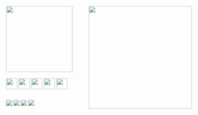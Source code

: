 <div>
<img height="180em" src="https://github-readme-stats.vercel.app/api/top-langs/?username=xeyay&layout=compact&langs_count=7&theme=tokyonight"/>
   <img align="right" src="https://weheartit.com/entry/352813373" height="280">
</div>
<div style="display: "><br>
  <img align="center" alt="" height="30" <img src="https://img.shields.io/badge/HTML5-E34F26?style=for-the-badge&logo=html5&logoColor=white" />
  <img align="center" alt="" height="30" <img src="https://img.shields.io/badge/CSS3-1572B6?style=for-the-badge&logo=css3&logoColor=white" />
  <img align="center" alt="" height="30" <img src="https://img.shields.io/badge/C%23-239120?style=for-the-badge&logo=c-sharp&logoColor=white" /> 
  <img align="center" alt="" height="30" <img src="https://img.shields.io/badge/C%2B%2B-00599C?style=for-the-badge&logo=c%2B%2B&logoColor=white" />
  <img align="center" alt="" height="30" <img src="https://img.shields.io/badge/Lua-2C2D72?style=for-the-badge&logo=lua&logoColor=white" />
</div>
  
  ##
 
<div> 
   <a href="" target="_blank"><img src="https://img.shields.io/badge/Discord-7289DA?style=for-the-badge&logo=discord&logoColor=white" target="_blank"></a>
  <a href="https://www.instagram.com/florxey/" target="_blank"><img src="https://img.shields.io/badge/-Instagram-%23E4405F?style=for-the-badge&logo=instagram&logoColor=white" target="_blank"></a>
    <a href="https://open.spotify.com/user/4spjxfkdes4qre4gj6v003pbq?si=f33e9e3546504ccb&nd=1" target="_blank"><img src="https://img.shields.io/badge/Spotify-1ED760?&style=for-the-badge&logo=spotify&logoColor=white"></a>
      <a href="https://tiktok.com/@proibir" target="_blank"><img src="https://img.shields.io/badge/TikTok-000000?style=for-the-badge&logo=tiktok&logoColor=white"></a>
  
</div>
